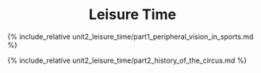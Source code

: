<center> <h1> Leisure Time </h1> </center>
{% include_relative unit2_leisure_time/part1_peripheral_vision_in_sports.md %}

{% include_relative unit2_leisure_time/part2_history_of_the_circus.md %}